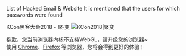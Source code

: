 List of Hacked Email &amp; Website
It is mentioned that the users for which passwords were found 

KCon黑客大会2018 - 聚·变
<meta name="description" content="KCon 黑客大会，知道创宇出品，追求干货、有趣的黑客大会；中国网络安全圈最年轻、最具活力与影响力的前沿网络安全攻防技术交流平台。“汇聚全球黑客的智慧”是 KCon 黑客大会的一贯宗旨，我们渴望痴迷于黑客技术研究、热衷交流分享的你成为 KCon 黑客大会2018上的耀眼明星！"><meta name="keywords" content="KCon,黑客大会,KCon黑客大会,黑客,网络安全,攻防,网络攻防,渗透"> <link href="/static/css/main.057edec2.css" rel="stylesheet">
<img class="thumb-image" src="/thumb.jpg" alt="KCon2018|聚变"><div class="browser-tip" id="browserTip"><p>抱歉，您当前浏览器内核不支持WebGL，请升级您的浏览器~<br>使用 <a href="http://www.google.cn/chrome/">Chrome</a>、<a href="http://www.firefox.com.cn/download/">Firefox</a> 等浏览器，您将会得到更好的体验！
